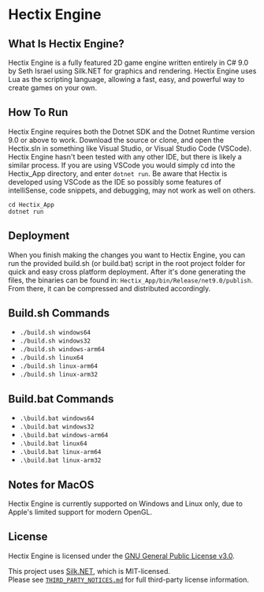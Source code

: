 # Hectix Engine

## What Is Hectix Engine?
Hectix Engine is a fully featured 2D game engine written entirely in C# 9.0 by Seth Israel using Silk.NET for graphics and rendering. Hectix Engine uses Lua as the scripting language, allowing a fast, easy, and powerful way to create games on your own.

## How To Run
Hectix Engine requires both the Dotnet SDK and the Dotnet Runtime version 9.0 or above to work. Download the source or clone, and open the Hectix.sln in something like Visual Studio, or Visual Studio Code (VSCode). Hectix Engine hasn't been tested with any other IDE, but there is likely a similar process. If you are using VSCode you would simply cd into the Hectix_App directory, and enter ```dotnet run```. Be aware that Hectix is developed using VSCode as the IDE so possibly some features of intelliSense, code snippets, and debugging, may not work as well on others.

```
cd Hectix_App
dotnet run
```

## Deployment
When you finish making the changes you want to Hectix Engine, you can run the provided build.sh (or build.bat) script in the root project folder for quick and easy cross platform deployment. After it's done generating the files, the binaries can be found in: ```Hectix_App/bin/Release/net9.0/publish```. From there, it can be compressed and distributed accordingly.

## Build.sh Commands
* ```./build.sh windows64```
* ```./build.sh windows32```
* ```./build.sh windows-arm64```
* ```./build.sh linux64```
* ```./build.sh linux-arm64```
* ```./build.sh linux-arm32```

## Build.bat Commands
* ```.\build.bat windows64```
* ```.\build.bat windows32```
* ```.\build.bat windows-arm64```
* ```.\build.bat linux64```
* ```.\build.bat linux-arm64```
* ```.\build.bat linux-arm32```

## Notes for MacOS
Hectix Engine is currently supported on Windows and Linux only, due to Apple's limited support for modern OpenGL.

## License

Hectix Engine is licensed under the [GNU General Public License v3.0](LICENSE).

This project uses [Silk.NET](https://github.com/dotnet/Silk.NET), which is MIT-licensed.  
Please see [`THIRD_PARTY_NOTICES.md`](THIRD_PARTY_NOTICES.md) for full third-party license information.
